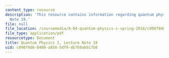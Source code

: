 ```yaml
---
content_type: resource
description: 'This resource contains information regarding quantum physics: Lecture
  Note 19.'
file: null
file_location: /coursemedia/8-04-quantum-physics-i-spring-2016/c09079d68480a8505df9db769ab917b8_MIT8_04S16_LecNotes19.pdf
file_type: application/pdf
resourcetype: Document
title: Quantum Physics I, Lecture Note 19
uid: c09079d6-8480-a850-5df9-db769ab917b8
---
```

